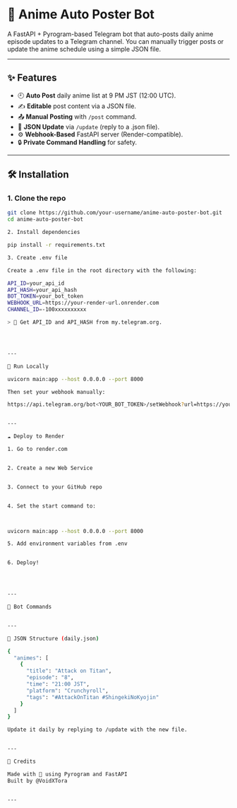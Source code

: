 # 🤖 Anime Auto Poster Bot

A FastAPI + Pyrogram-based Telegram bot that auto-posts daily anime episode updates to a Telegram channel. You can manually trigger posts or update the anime schedule using a simple JSON file.

---

## ✨ Features

- 🕘 **Auto Post** daily anime list at 9 PM JST (12:00 UTC).
- ✍️ **Editable** post content via a JSON file.
- 📤 **Manual Posting** with `/post` command.
- 📁 **JSON Update** via `/update` (reply to a .json file).
- ⚙️ **Webhook-Based** FastAPI server (Render-compatible).
- 🔒 **Private Command Handling** for safety.

---

## 🛠️ Installation

### 1. Clone the repo

```bash
git clone https://github.com/your-username/anime-auto-poster-bot.git
cd anime-auto-poster-bot

2. Install dependencies

pip install -r requirements.txt

3. Create .env file

Create a .env file in the root directory with the following:

API_ID=your_api_id
API_HASH=your_api_hash
BOT_TOKEN=your_bot_token
WEBHOOK_URL=https://your-render-url.onrender.com
CHANNEL_ID=-100xxxxxxxxxx

> 📝 Get API_ID and API_HASH from my.telegram.org.




---

🚀 Run Locally

uvicorn main:app --host 0.0.0.0 --port 8000

Then set your webhook manually:

https://api.telegram.org/bot<YOUR_BOT_TOKEN>/setWebhook?url=https://your-render-url.onrender.com/webhook


---

☁️ Deploy to Render

1. Go to render.com


2. Create a new Web Service


3. Connect to your GitHub repo


4. Set the start command to:



uvicorn main:app --host 0.0.0.0 --port 8000

5. Add environment variables from .env


6. Deploy!




---

🔧 Bot Commands


---

📁 JSON Structure (daily.json)

{
  "animes": [
    {
      "title": "Attack on Titan",
      "episode": "8",
      "time": "21:00 JST",
      "platform": "Crunchyroll",
      "tags": "#AttackOnTitan #ShingekiNoKyojin"
    }
  ]
}

Update it daily by replying to /update with the new file.


---

💬 Credits

Made with 💖 using Pyrogram and FastAPI
Built by @VoidXTora


---
